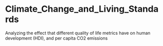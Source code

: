 # Climate_Change_and_Living_Standards
Analyzing the effect that different quality of life metrics have on human development (HDI), and per capita CO2 emissions
